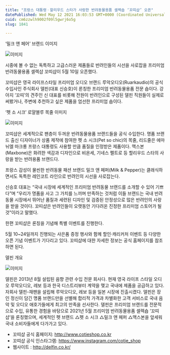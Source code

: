 ```yaml
---
title: "프랑스 대통령ㆍ할리우드 스타가 사랑한 반려동물용품 셀렉숍 ‘꼬띠샵’ 오픈"
datePublished: Wed May 12 2021 16:03:53 GMT+0000 (Coordinated Universal Time)
cuid: cm6zzwlh9002f09l5gwrj6o5g
slug: 1841

---
```



‘밀크 앤 페어’ 브랜드 이미지

![이미지](https://cdn.hashnode.com/res/hashnode/image/upload/v1739248922944/1ee294f7-2d77-4d48-9ed7-f777b3053bd7.jpeg)

시중에 볼 수 없는 독특하고 고급스러운 제품들로 반려인들의 시선을 사로잡을 프리미엄 반려동물용품 셀렉샵 꼬띠샵이 5월 10일 오픈했다.

꼬띠샵은 영국 라이프스타일 프리미엄 오디오 브랜드 루악오디오(Ruarkaudio)의 공식 수입사인 주식회사 델핀(대표 신승호)이 론칭한 프리미엄 반려동물용품 전문 숍이다. 강아지 ‘꼬띠’의 견주인 신 대표를 비롯해 전원이 반려인으로 구성된 델핀 직원들이 실제로 써봤거나, 주변에 추천하고 싶은 제품을 엄선한 프리미엄 숍이다.

‘펫 소 시크’ 로얄블루 목줄 이미지

![이미지](https://cdn.hashnode.com/res/hashnode/image/upload/v1739248924981/457b57c5-cdc0-4a39-a39f-48a26bdea327.jpeg)

꼬띠샵은 세계적으로 팬층이 두꺼운 반려동물용품 브랜드들을 공식 수입한다. 명품 브랜드 출신 디자이너가 상품 제작에 참여한 펫 소 시크(Pet so chic)의 목줄, 리드줄은 에마뉘엘 마크롱 프랑스 대통령도 사용할 만큼 품질을 인정받은 제품이다. 맥스본(Maxbone)은 화려한 색감과 디자인으로 비욘세, 기네스 펠트로 등 할리우드 스타의 사랑을 받는 반려용품 브랜드다.

프랑스 감성이 물씬한 반려동물 패션 브랜드 밀크 앤 페퍼(Milk & Pepper)는 클래식하면서도 독특한 레인코트 라인으로 반려인의 시선을 사로잡는다.

신승호 대표는 “국내 시장에 세계적인 프리미엄 반려동물 브랜드를 소개할 수 있어 기쁘다”며 “우리가 명품을 사고 그 가치를 느끼며 만족하는 것처럼 이들 브랜드는 국내 반려동물 시장에서 뛰어난 품질과 세련된 디자인 및 검증된 안정성으로 많은 반려인의 사랑을 받을 것이다. 꼬띠샵은 반려인들이 오랫동안 기다려온 진정한 프리미엄 스토어가 될 것”이라고 말했다.

한편 꼬띠샵은 론칭을 기념해 특별 이벤트를 진행한다.

5월 10~24일까지 진행되는 사은품 증정 행사와 함께 할인·캐리커처 이벤트 등 다양한 오픈 기념 이벤트가 기다리고 있다. 꼬띠샵에 대한 자세한 정보는 공식 홈페이지를 참조하면 된다.

델핀 개요

![이미지](https://cdn.hashnode.com/res/hashnode/image/upload/v1739248926421/6e4f9254-6cb6-4110-bde4-a6bbb26d7f8f.png)

델핀은 2013년 8월 설립된 음향 관련 수입 전문 회사다. 현재 영국 라이프 스타일 오디오 루악오디오, 레보 등과 한국 디스트리뷰터 계약을 맺고 국내에 제품을 공급하고 있다. 자회사 델핀-재팬을 설립해 루악오디오, 레보 등을 일본 시장에 진출시켰다. 델핀은 장인 정신이 담긴 명품 브랜드만을 선별해 합리적 가격과 차별화한 고객 서비스로 국내 음악 및 오디오 애호가들에게 최고의 만족을 선사한다. 델핀은 프리미엄 브랜드를 전문적으로 수입, 유통한 경험을 바탕으로 2021년 5월 프리미엄 반려동물용품 셀렉숍 ‘꼬띠샵’을 론칭했으며, 세계적인 펫 브랜드 △펫 소 시크 △밀크 앤 페퍼 △맥스본을 앞세워 국내 소비자들에게 다가가고 있다.

- 꼬띠샵 공식 홈페이지: http://www.cotieshop.co.kr
- 꼬띠샵 공식 인스타그램: https://www.instagram.com/cotie_shop
- 웹사이트 : http://delfin.co.kr/